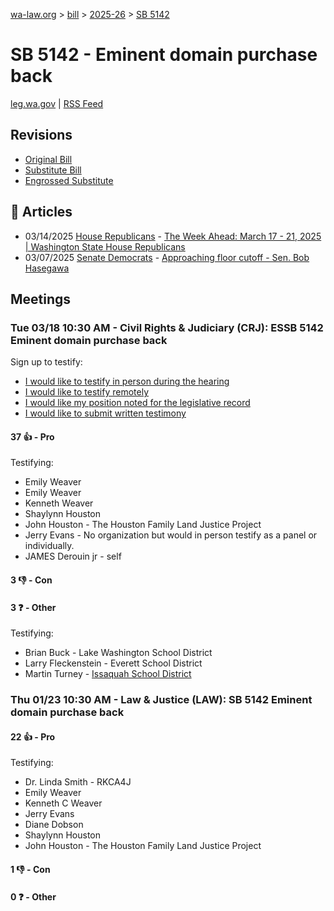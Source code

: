 [wa-law.org](/) > [bill](/bill/) > [2025-26](/bill/2025-26/) > [SB 5142](/bill/2025-26/sb/5142/)

# SB 5142 - Eminent domain purchase back
[leg.wa.gov](https://app.leg.wa.gov/billsummary?BillNumber=5142&Year=2025&Initiative=false) | [RSS Feed](./rss.xml)

## Revisions
* [Original Bill](1/)
* [Substitute Bill](S/)
* [Engrossed Substitute](S.E/)

## 📰 Articles
* 03/14/2025 [House Republicans](/org/house_republicans/) - [The Week Ahead: March 17 - 21, 2025 | Washington State House Republicans](https://houserepublicans.wa.gov/week/the-week-ahead-march-17-21-2025/#:~:text=SB%205142)
* 03/07/2025 [Senate Democrats](/org/senate_democrats/) - [Approaching floor cutoff - Sen. Bob Hasegawa](https://senatedemocrats.wa.gov/hasegawa/2025/03/06/approaching-floor-cutoff/#:~:text=5142)

## Meetings
### Tue 03/18 10:30 AM - Civil Rights & Judiciary (CRJ): ESSB 5142 Eminent domain purchase back
Sign up to testify:
* [I would like to testify in person during the hearing](https://app.leg.wa.gov/csi/Testifier/Add?chamber=House&mId=33045&aId=165592&caId=26454&tId=1)
* [I would like to testify remotely](https://app.leg.wa.gov/csi/Testifier/Add?chamber=House&mId=33045&aId=165592&caId=26454&tId=2)
* [I would like my position noted for the legislative record](https://app.leg.wa.gov/csi/Testifier/Add?chamber=House&mId=33045&aId=165592&caId=26454&tId=3)
* [I would like to submit written testimony](https://app.leg.wa.gov/csi/Testifier/Add?chamber=House&mId=33045&aId=165592&caId=26454&tId=4)

#### 37 👍 - Pro
Testifying:
* Emily Weaver
* Emily Weaver
* Kenneth Weaver
* Shaylynn Houston
* John Houston - The Houston Family Land Justice Project
* Jerry Evans - No organization but would in person testify as a panel or individually.
* JAMES Derouin jr - self

#### 3 👎 - Con

#### 3 ❓ - Other
Testifying:
* Brian Buck - Lake Washington School District
* Larry Fleckenstein - Everett School District
* Martin Turney - [Issaquah School District](/org/issaquah_school_district/)

### Thu 01/23 10:30 AM - Law & Justice (LAW): SB 5142 Eminent domain purchase back
#### 22 👍 - Pro
Testifying:
* Dr. Linda Smith - RKCA4J
* Emily Weaver
* Kenneth C Weaver
* Jerry Evans
* Diane Dobson
* Shaylynn Houston
* John Houston - The Houston Family Land Justice Project

#### 1 👎 - Con

#### 0 ❓ - Other
